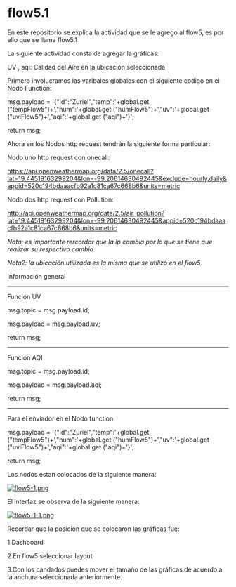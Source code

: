 # flow5.1
En este repositorio se explica la actividad que se le agrego al flow5, es por ello que se llama flow5.1


La siguiente actividad consta de agregar la gráficas:
 
 UV
 , aqi: Calidad del Aíre en la ubicación seleccionada


Primero involucramos las varibales globales con el siguiente codigo en el Nodo Function:


msg.payload = '{"id":"Zuriel","temp":'+global.get ("tempFlow5")+',"hum":'+global.get ("humFlow5")+',"uv":'+global.get ("uviFlow5")+',"aqi":'+global.get ("aqi")+'}';

return msg;

Ahora en los Nodos http request tendrán la siguiente forma particular:

Nodo uno http request con onecall:

https://api.openweathermap.org/data/2.5/onecall?lat=19.44519163299204&lon=-99.20614630492445&exclude=hourly,daily&appid=520c194bdaaacfb92a1c81ca67c668b6&units=metric


Nodo dos http request con Pollution:

http://api.openweathermap.org/data/2.5/air_pollution?lat=19.44519163299204&lon=-99.20614630492445&appid=520c194bdaaacfb92a1c81ca67c668b6&units=metric

*Nota: es importante rercordar que la ip cambia por lo que se tiene que realizar su respectivo cambio*

*Nota2: la ubicación utilizada es la misma que se utilizó en el flow5*



Información general

---------------------------------------------------------------------------
Función UV

msg.topic = msg.payload.id;

msg.payload = msg.payload.uv;

return msg;

---------------------------------------------------------------------------
Función AQI

msg.topic = msg.payload.id;

msg.payload = msg.payload.aqi;

return msg;


---------------------------------------------------------------------------
Para el enviador en el Nodo function


msg.payload = '{"id":"Zuriel","temp":'+global.get ("tempFlow5")+',"hum":'+global.get ("humFlow5")+',"uv":'+global.get ("uviFlow5")+',"aqi":'+global.get ("aqi")+'}';

return msg;


Los nodos estan colocados de la siguiente manera:


[![flow5-1.png](https://i.postimg.cc/wv7dZk21/flow5-1.png)](https://postimg.cc/qhVYCy9r)



El interfaz se observa de la siguiente manera:

[![flow5-1-1.png](https://i.postimg.cc/mr6rPk6F/flow5-1-1.png)](https://postimg.cc/Z9pmgbmT)



Recordar que la posición que se colocaron las gráficas fue:


1.Dashboard

2.En flow5 seleccionar layout

3.Con los candados puedes mover el tamaño de las gráficas de acuerdo a la anchura seleccionada anteriormente.